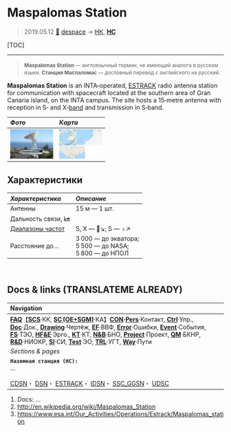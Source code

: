 # Maspalomas Station
> 2019.05.12 [🚀](../index/index.md) [despace](index.md) → [НК](scs.md), **[НС](scs.md)**

[TOC]

---

> <small>**Maspalomas Station** — англоязычный термин, не имеющий аналога в русском языке. **Станция Маспаломас** — дословный перевод с английского на русский.</small>

**Maspalomas Station** is an INTA‑operated, [ESTRACK](estrack.md) radio antenna station for communication with spacecraft located at the southern area of Gran Canaria island, on the INTA campus. The site hosts a 15‑metre antenna with reception in S‑ and X‑[band](comms.md) and transmission in S‑band.

|*Фото*|*Карта*|
|:--|:--|
|[![](f/gs/maspalomas_station_pic1_thumb.webp)](f/gs/maspalomas_station_pic1.webp)|[![](f/gs/maspalomas_station_map1_thumb.webp)](f/gs/maspalomas_station_map1.webp)|



## Характеристики
|*Характеристика*|*Описание*|
|:--|:--|
|Антенны|15 м — 1 шт.|
|Дальность связи, ㎞| |
|[Диапазоны частот](comms.md)|S, X — 🚀↘; S — ♁↗|
|Расстояние до…|3 000 — до экватора;<br> 5 500 — до NASA;<br> 5 800 — до НПОЛ|



<p style="page-break-after:always"> </p>

## Docs & links (TRANSLATEME ALREADY)
|Navigation|
|:--|
|**[FAQ](faq.md)**【**[SCS](scs.md)**·КК, **[SC (OE+SGM)](sc.md)**·КА】**[CON](contact.md)·[Pers](person.md)**·Контакт, **[Ctrl](control.md)**·Упр., **[Doc](doc.md)**·Док., **[Drawing](drawing.md)**·Чертёж, **[EF](ef.md)**·ВВФ, **[Error](error.md)**·Ошибки, **[Event](event.md)**·События, **[FS](fs.md)**·ТЭО, **[HF&E](hfe.md)**·Эрго., **[KT](kt.md)**·КТ, **[N&B](nnb.md)**·БНО, **[Project](project.md)**·Проект, **[QM](qm.md)**·БКНР, **[R&D](rnd.md)**·НИОКР, **[SI](si.md)**·СИ, **[Test](test.md)**·ЭО, **[TRL](trl.md)**·УГТ, **[Way](way.md)**·Пути|
|*Sections & pages*|
|**`Наземная станция (НС):`**<br> … <br><br> [CDSN](cdsn.md)・ [DSN](dsn.md)・ [ESTRACK](estrack.md)・ [IDSN](idsn.md)・ [SSC_GGSN](ssc_ggsn.md)・ [UDSC](udsc.md)|

   1. Docs: …
   1. <http://en.wikipedia.org/wiki/Maspalomas_Station>
   1. <https://www.esa.int/Our_Activities/Operations/Estrack/Maspalomas_station>

